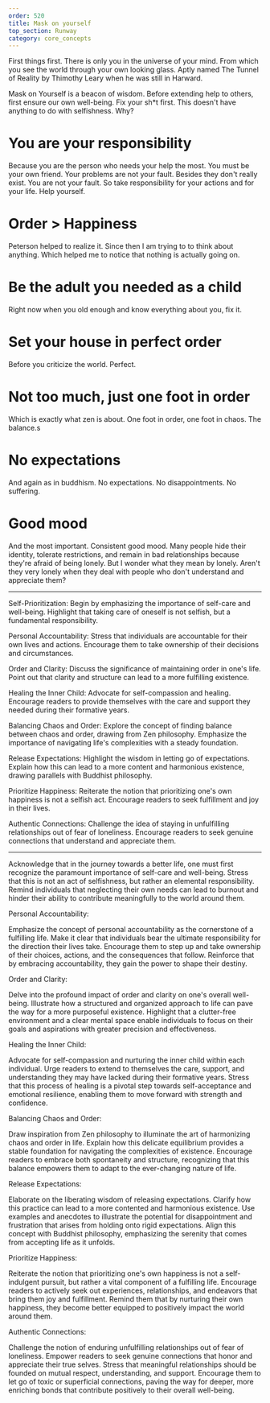 ```yaml
---
order: 520
title: Mask on yourself
top_section: Runway
category: core_concepts
---
```


First things first. There is only you in the universe of your mind. From which you see the world through your own looking glass. Aptly named The Tunnel of Reality by Thimothy Leary when he was still in Harward.

Mask on Yourself is a beacon of wisdom. Before extending help to others, first ensure our own well-being. Fix your sh*t first. This doesn't have anything to do with selfishness. Why?

# You are your responsibility

Because you are the person who needs your help the most. You must be your own friend. Your problems are not your fault. Besides they don't really exist. You are not your fault. So take responsibility for your actions and for your life. Help yourself.

# Order > Happiness

Peterson helped to realize it. Since then I am trying to to think about anything. Which helped me to notice that nothing is actually going on.

# Be the adult you needed as a child

Right now when you old enough and know everything about you, fix it.

# Set your house in perfect order

Before you criticize the world. Perfect.

# Not too much, just one foot in order

Which is exactly what zen is about. One foot in order, one foot in chaos. The balance.s

# No expectations

And again as in buddhism. No expectations. No disappointments. No suffering.

# Good mood

And the most important. Consistent good mood. Many people hide their identity, tolerate restrictions, and remain in bad relationships because they're afraid of being lonely. But I wonder what they mean by lonely. Aren't they very lonely when they deal with people who don't understand and appreciate them?

---

Self-Prioritization: Begin by emphasizing the importance of self-care and well-being. Highlight that taking care of oneself is not selfish, but a fundamental responsibility.

Personal Accountability: Stress that individuals are accountable for their own lives and actions. Encourage them to take ownership of their decisions and circumstances.

Order and Clarity: Discuss the significance of maintaining order in one's life. Point out that clarity and structure can lead to a more fulfilling existence.

Healing the Inner Child: Advocate for self-compassion and healing. Encourage readers to provide themselves with the care and support they needed during their formative years.

Balancing Chaos and Order: Explore the concept of finding balance between chaos and order, drawing from Zen philosophy. Emphasize the importance of navigating life's complexities with a steady foundation.

Release Expectations: Highlight the wisdom in letting go of expectations. Explain how this can lead to a more content and harmonious existence, drawing parallels with Buddhist philosophy.

Prioritize Happiness: Reiterate the notion that prioritizing one's own happiness is not a selfish act. Encourage readers to seek fulfillment and joy in their lives.

Authentic Connections: Challenge the idea of staying in unfulfilling relationships out of fear of loneliness. Encourage readers to seek genuine connections that understand and appreciate them.

---

Acknowledge that in the journey towards a better life, one must first recognize the paramount importance of self-care and well-being. Stress that this is not an act of selfishness, but rather an elemental responsibility. Remind individuals that neglecting their own needs can lead to burnout and hinder their ability to contribute meaningfully to the world around them.

Personal Accountability:

Emphasize the concept of personal accountability as the cornerstone of a fulfilling life. Make it clear that individuals bear the ultimate responsibility for the direction their lives take. Encourage them to step up and take ownership of their choices, actions, and the consequences that follow. Reinforce that by embracing accountability, they gain the power to shape their destiny.

Order and Clarity:

Delve into the profound impact of order and clarity on one's overall well-being. Illustrate how a structured and organized approach to life can pave the way for a more purposeful existence. Highlight that a clutter-free environment and a clear mental space enable individuals to focus on their goals and aspirations with greater precision and effectiveness.

Healing the Inner Child:

Advocate for self-compassion and nurturing the inner child within each individual. Urge readers to extend to themselves the care, support, and understanding they may have lacked during their formative years. Stress that this process of healing is a pivotal step towards self-acceptance and emotional resilience, enabling them to move forward with strength and confidence.

Balancing Chaos and Order:

Draw inspiration from Zen philosophy to illuminate the art of harmonizing chaos and order in life. Explain how this delicate equilibrium provides a stable foundation for navigating the complexities of existence. Encourage readers to embrace both spontaneity and structure, recognizing that this balance empowers them to adapt to the ever-changing nature of life.

Release Expectations:

Elaborate on the liberating wisdom of releasing expectations. Clarify how this practice can lead to a more contented and harmonious existence. Use examples and anecdotes to illustrate the potential for disappointment and frustration that arises from holding onto rigid expectations. Align this concept with Buddhist philosophy, emphasizing the serenity that comes from accepting life as it unfolds.

Prioritize Happiness:

Reiterate the notion that prioritizing one's own happiness is not a self-indulgent pursuit, but rather a vital component of a fulfilling life. Encourage readers to actively seek out experiences, relationships, and endeavors that bring them joy and fulfillment. Remind them that by nurturing their own happiness, they become better equipped to positively impact the world around them.

Authentic Connections:

Challenge the notion of enduring unfulfilling relationships out of fear of loneliness. Empower readers to seek genuine connections that honor and appreciate their true selves. Stress that meaningful relationships should be founded on mutual respect, understanding, and support. Encourage them to let go of toxic or superficial connections, paving the way for deeper, more enriching bonds that contribute positively to their overall well-being.
